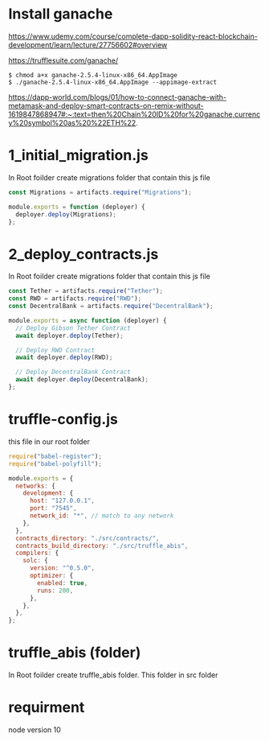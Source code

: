 
# Install ganache

https://www.udemy.com/course/complete-dapp-solidity-react-blockchain-development/learn/lecture/27756602#overview

https://trufflesuite.com/ganache/

```
$ chmod a+x ganache-2.5.4-linux-x86_64.AppImage
$ ./ganache-2.5.4-linux-x86_64.AppImage --appimage-extract
```

https://dapp-world.com/blogs/01/how-to-connect-ganache-with-metamask-and-deploy-smart-contracts-on-remix-without-1619847868947#:~:text=then%20Chain%20ID%20for%20ganache,currency%20symbol%20as%20%22ETH%22.

# 1_initial_migration.js

In Root foilder create migrations folder that contain this js file

```javascript
const Migrations = artifacts.require("Migrations");

module.exports = function (deployer) {
  deployer.deploy(Migrations);
};
```

# 2_deploy_contracts.js

In Root foilder create migrations folder that contain this js file

```javascript
const Tether = artifacts.require("Tether");
const RWD = artifacts.require("RWD");
const DecentralBank = artifacts.require("DecentralBank");

module.exports = async function (deployer) {
  // Deploy Gibson Tether Contract
  await deployer.deploy(Tether);

  // Deploy RWD Contract
  await deployer.deploy(RWD);

  // Deploy DecentralBank Contract
  await deployer.deploy(DecentralBank);
};
```

# truffle-config.js

this file in our root folder

```javascript
require("babel-register");
require("babel-polyfill");

module.exports = {
  networks: {
    development: {
      host: "127.0.0.1",
      port: "7545",
      network_id: "*", // match to any network
    },
  },
  contracts_directory: "./src/contracts/",
  contracts_build_directory: "./src/truffle_abis",
  compilers: {
    solc: {
      version: "^0.5.0",
      optimizer: {
        enabled: true,
        runs: 200,
      },
    },
  },
};
```
# truffle_abis (folder)

In Root foilder create truffle_abis folder. This folder in src folder

# requirment
node version 10


